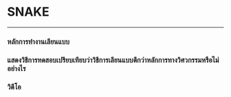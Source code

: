 # SNAKE
***

### หลักการทำงานเลียนแบบ
### แสดงวิธีการทดสอบเปรียบเทียบว่าวิธีการเลียนแบบดีกว่าหลักการทางวิศวกรรมหรือไม่อย่างไร
### วิดีโอ
